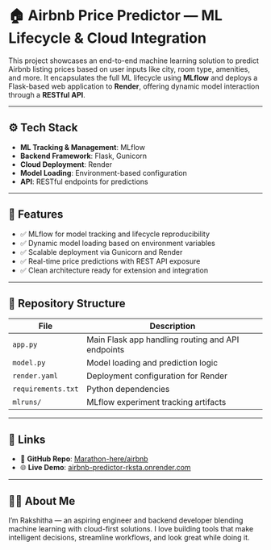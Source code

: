 # 🏠 Airbnb Price Predictor — ML Lifecycle & Cloud Integration

This project showcases an end-to-end machine learning solution to predict Airbnb listing prices based on user inputs like city, room type, amenities, and more. It encapsulates the full ML lifecycle using **MLflow** and deploys a Flask-based web application to **Render**, offering dynamic model interaction through a **RESTful API**.

---

## ⚙️ Tech Stack
- **ML Tracking & Management**: MLflow  
- **Backend Framework**: Flask, Gunicorn  
- **Cloud Deployment**: Render  
- **Model Loading**: Environment-based configuration  
- **API**: RESTful endpoints for predictions  

---

## 🚀 Features
- ✅ MLflow for model tracking and lifecycle reproducibility  
- ✅ Dynamic model loading based on environment variables  
- ✅ Scalable deployment via Gunicorn and Render  
- ✅ Real-time price predictions with REST API exposure  
- ✅ Clean architecture ready for extension and integration  

---

## 📂 Repository Structure
| File | Description |
|------|-------------|
| `app.py` | Main Flask app handling routing and API endpoints |
| `model.py` | Model loading and prediction logic |
| `render.yaml` | Deployment configuration for Render |
| `requirements.txt` | Python dependencies |
| `mlruns/` | MLflow experiment tracking artifacts |

---

## 🔗 Links
- 📁 **GitHub Repo**: [Marathon-here/airbnb](https://github.com/Marathon-here/airbnb)  
- 🌐 **Live Demo**: [airbnb-predictor-rksta.onrender.com](https://airbnb-predictor-rksta.onrender.com)

---

## 🙋🏻 About Me
I’m Rakshitha — an aspiring  engineer and backend developer blending machine learning with cloud-first solutions. I love building tools that make intelligent decisions, streamline workflows, and look great while doing it.


